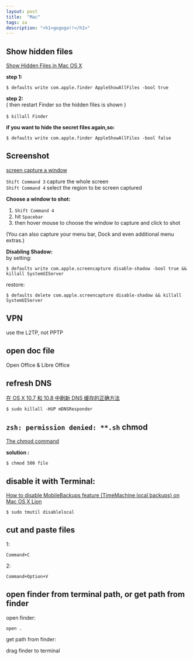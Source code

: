 ```yaml
---
layout: post
title:  "Mac"
tags: za
description: "<h1>gogogo!!</h1>"
---
```

## Show hidden files
[Show Hidden Files in Mac OS X]

__step 1:__  

	$ defaults write com.apple.finder AppleShowAllFiles -bool true

__step 2:__  
( then restart Finder so the hidden files is shown )

	$ killall Finder 　

__if you want to hide the secret files again,so:__  

	$ defaults write com.apple.finder AppleShowAllFiles -bool false


## Screenshot
[screen capture a window]

`Shift Command 3` capture the whole screen  
`Shift Command 4` select the region to be screen captured

__Choose a window to shot:__  
1. `Shift Command 4`  
2. hit `Spacebar`  
3. then hover mouse to choose the window to capture and click to shot  

(You can also capture your menu bar, Dock and even additional menu extras.)

__Disabling Shadow:__  
by setting:  

	$ defaults write com.apple.screencapture disable-shadow -bool true && killall SystemUIServer

restore:  

	$ defaults delete com.apple.screencapture disable-shadow && killall SystemUIServer

## VPN

use the L2TP, not PPTP

## open doc file
Open Office & Libre Office

## refresh DNS
[在 OS X 10.7 和 10.8 中刷新 DNS 缓存的正确方法]  

	$ sudo killall -HUP mDNSResponder

## `zsh: permission denied: **.sh`  chmod
[The chmod command](http://www.linuxtopia.org/online_books/introduction_to_linux/linux_The_chmod_command.html)

**solution :**

	$ chmod 500 file



## disable it with Terminal:
[How to disable MobileBackups feature (TimeMachine local backups) on Mac OS X Lion](http://wiki.summercode.com/how_to_disable_mobile_backups_on_lion)

	$ sudo tmutil disablelocal


## cut and paste files
1:

    Command+C

2:

    Command+Option+V

## open finder from terminal path, or get path from finder
open finder:

    open .

get path from finder:

drag finder to terminal

[Show Hidden Files in Mac OS X]: http://osxdaily.com/2009/02/25/show-hidden-files-in-os-x/
[screen capture a window]:http://usingmac.com/2008/7/3/screen-capture-a-window/
[sourse1]:http://www.joshstaiger.org/archives/2005/07/bash_profile_vs.html
[sourse2]:http://tldp.org/LDP/abs/html/sample-bashrc.html
[sourse3]:http://stackoverflow.com/questions/415403/whats-the-difference-between-bashrc-bash-profile-and-environment
[在 OS X 10.7 和 10.8 中刷新 DNS 缓存的正确方法]:http://www.guomii.com/posts/30221
[Installing Redis on Mac OS X]:http://jasdeep.ca/2012/05/installing-redis-on-mac-os-x/
